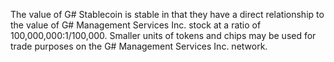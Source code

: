  The value of G# Stablecoin is stable in that they have a direct relationship to the value of  G# Management Services Inc. stock at a ratio of 100,000,000:1/100,000. Smaller units of tokens and chips may be used for trade purposes on the G# Management Services Inc. network.